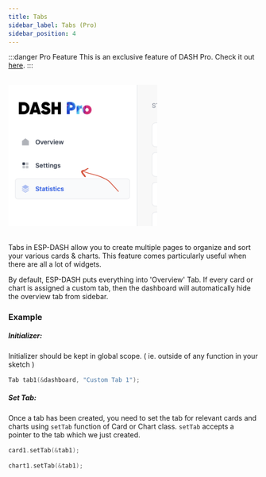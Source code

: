 ```yaml
---
title: Tabs
sidebar_label: Tabs (Pro)
sidebar_position: 4
---
```


:::danger Pro Feature
This is an exclusive feature of DASH Pro. Check it out [here](https://espdash.pro).
:::


<br/>

<img src="/img/v4/tabs.png" alt="Concept Diagram" width="300px" />

<br/>
<br/>

Tabs in ESP-DASH allow you to create multiple pages to organize and sort your various cards & charts. This feature comes particularly useful when there are all a lot of widgets.

By default, ESP-DASH puts everything into 'Overview' Tab. If every card or chart is assigned a custom tab, then the dashboard will automatically hide the overview tab from sidebar.


### Example

##### Initializer:
Initializer should be kept in global scope. ( ie. outside of any function in your sketch )

```cpp
Tab tab1(&dashboard, "Custom Tab 1");
```

##### Set Tab:
Once a tab has been created, you need to set the tab for relevant cards and charts using `setTab` function of Card or Chart class. `setTab` accepts a pointer to the tab which we just created.

```cpp
card1.setTab(&tab1);
```

```cpp
chart1.setTab(&tab1);
```